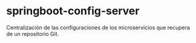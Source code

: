 # springboot-config-server
Centralización de las configuraciones de los microservicios que recupera de un repositorio Git.
